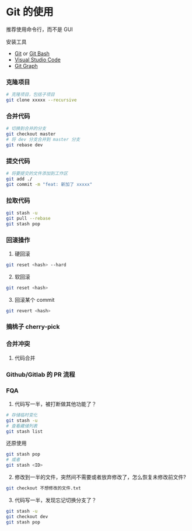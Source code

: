 # Git 的使用

推荐使用命令行，而不是 GUI

安装工具

- [Git](https://git-scm.com/) or [Git Bash](https://gitforwindows.org/)
- [Visual Studio Code](https://code.visualstudio.com/)
- [Git Graph](https://marketplace.visualstudio.com/items?itemName=mhutchie.git-graph)

### 克隆项目

```bash
# 克隆项目，包括子项目
git clone xxxxx --recursive
```

### 合并代码

```bash
# 切换到合并的分支
git checkout master
# 将 dev 分支合并到 master 分支
git rebase dev
```

### 提交代码

```bash
# 将要提交的文件添加到工作区
git add ./
git commit -m "feat: 新加了 xxxxx"
```

### 拉取代码

```bash
git stash -u
git pull --rebase
git stash pop
```

### 回滚操作

1. 硬回滚

```bash
git reset <hash> --hard
```

2. 软回滚

```bash
git reset <hash>
```

3. 回滚某个 commit

```bash
git revert <hash>
```

### 摘桃子 cherry-pick

### 合并冲突

1. 代码合并

### Github/Gitlab 的 PR 流程


### FQA

1. 代码写一半，被打断做其他功能了？

```bash
# 存储临时变化
git stash -u
# 查看藏储列表
git stash list
```

还原使用

```bash
git stash pop
# 或者
git stash <ID>
```

2. 修改到一半的文件，突然间不需要或者放弃修改了，怎么恢复未修改前文件?

```bash
git checkout 不想修改的文件.txt
```

3. 代码写一半，发现忘记切换分支了？

```bash
git stash -u
git checkout dev
git stash pop
```